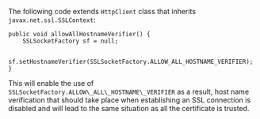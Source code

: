 
The following code extends `HttpClient` class that inherits
`javax.net.ssl.SSLContext`:

    public void allowAllHostnameVerifier() {
        SSLSocketFactory sf = null;

        sf.setHostnameVerifier(SSLSocketFactory.ALLOW_ALL_HOSTNAME_VERIFIER);
    }

This will enable the use of
`SSLSocketFactory.ALLOW\_ALL\_HOSTNAME\_VERIFIER` as a result, host
name verification that should take place when establishing an SSL
connection is disabled and will lead to the same situation as all the
certificate is trusted.
